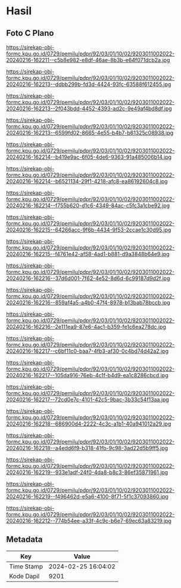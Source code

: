 # Hasil

## Foto C Plano

https://sirekap-obj-formc.kpu.go.id/0729/pemilu/pdpr/92/03/01/10/02/9203011002022-20240216-162211--c5b8e982-e8df-46ae-8b3b-e64f071dcb2a.jpg

https://sirekap-obj-formc.kpu.go.id/0729/pemilu/pdpr/92/03/01/10/02/9203011002022-20240216-162213--ddbb299b-fd3d-4424-93fc-63588f612455.jpg

https://sirekap-obj-formc.kpu.go.id/0729/pemilu/pdpr/92/03/01/10/02/9203011002022-20240216-162213--2f043bdd-4452-4393-ad2c-9e49af4bd8df.jpg

https://sirekap-obj-formc.kpu.go.id/0729/pemilu/pdpr/92/03/01/10/02/9203011002022-20240216-162213--6599fd02-8665-4e55-b4b7-b61325c08938.jpg

https://sirekap-obj-formc.kpu.go.id/0729/pemilu/pdpr/92/03/01/10/02/9203011002022-20240216-162214--b419e9ac-6f05-4de6-9363-91a485006b14.jpg

https://sirekap-obj-formc.kpu.go.id/0729/pemilu/pdpr/92/03/01/10/02/9203011002022-20240216-162214--b6521134-29f1-4218-afc8-ea86192604c8.jpg

https://sirekap-obj-formc.kpu.go.id/0729/pemilu/pdpr/92/03/01/10/02/9203011002022-20240216-162214--f755b620-d1c6-4349-84ac-c5fc3a1cbe92.jpg

https://sirekap-obj-formc.kpu.go.id/0729/pemilu/pdpr/92/03/01/10/02/9203011002022-20240216-162215--64266acc-9f6b-4434-9f53-2ccae1c30d95.jpg

https://sirekap-obj-formc.kpu.go.id/0729/pemilu/pdpr/92/03/01/10/02/9203011002022-20240216-162215--f4761e42-af58-4ad1-b881-d9a3848b64e9.jpg

https://sirekap-obj-formc.kpu.go.id/0729/pemilu/pdpr/92/03/01/10/02/9203011002022-20240216-162216--37d6d001-7f62-4e52-8d6d-6c99187d9d2f.jpg

https://sirekap-obj-formc.kpu.go.id/0729/pemilu/pdpr/92/03/01/10/02/9203011002022-20240216-162216--859af4a5-a4b0-47f4-8978-b13bab78bccb.jpg

https://sirekap-obj-formc.kpu.go.id/0729/pemilu/pdpr/92/03/01/10/02/9203011002022-20240216-162216--2e111ea9-87e6-4ac1-b359-fe1c6ea278dc.jpg

https://sirekap-obj-formc.kpu.go.id/0729/pemilu/pdpr/92/03/01/10/02/9203011002022-20240216-162217--c6bf11c0-baa7-4fb3-af30-0c4bd74d42a2.jpg

https://sirekap-obj-formc.kpu.go.id/0729/pemilu/pdpr/92/03/01/10/02/9203011002022-20240216-162217--105da916-76eb-4c1f-b4d9-ea1c8286cbcd.jpg

https://sirekap-obj-formc.kpu.go.id/0729/pemilu/pdpr/92/03/01/10/02/9203011002022-20240216-162217--72cd0e7c-4101-42c5-9bac-3b33c54f13aa.jpg

https://sirekap-obj-formc.kpu.go.id/0729/pemilu/pdpr/92/03/01/10/02/9203011002022-20240216-162218--686900d4-2222-4c3c-a1b1-40a941012a29.jpg

https://sirekap-obj-formc.kpu.go.id/0729/pemilu/pdpr/92/03/01/10/02/9203011002022-20240216-162218--a4edd6f9-b318-41fb-9c98-3ad22d5b9ff5.jpg

https://sirekap-obj-formc.kpu.go.id/0729/pemilu/pdpr/92/03/01/10/02/9203011002022-20240216-162219--933e1adf-24f0-4da8-b8c3-86ef35871961.jpg

https://sirekap-obj-formc.kpu.go.id/0729/pemilu/pdpr/92/03/01/10/02/9203011002022-20240216-162219--f496462d-e5a6-4100-8f71-5f1c37093860.jpg

https://sirekap-obj-formc.kpu.go.id/0729/pemilu/pdpr/92/03/01/10/02/9203011002022-20240216-162212--774b54ee-a33f-4c9c-b6e7-69ec63a83219.jpg


## Metadata

| Key        | Value               |
| ---------- | ------------------- |
| Time Stamp | 2024-02-25 16:04:02 |
| Kode Dapil | 9201                |



